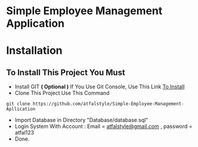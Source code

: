 # Simple Employee Management Application


# Installation

## To Install This Project You Must

- Install GIT <b>( Optional )</b> If You Use Git Console, Use This Link <a href="https://git-scm.com/"> To Install</a>
- Clone This Project Use This Command
```
git clone https://github.com/atfalstyle/Simple-Employee-Management-Apllication
```
- Import Database in Directory "Database/database.sql"
- Login System With Account : Email = atfalstyle@gmail.com , password = atfal123
- Done.